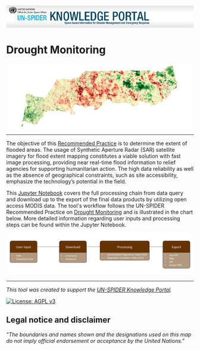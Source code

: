 <p><center> <img src="resources/header.png" width="1000"/> </p></center>

# Drought Monitoring

<p><center> <img src="resources/example.png" width="1000"/> </p></center>

***

The objective of this [Recommended Practice](https://un-spider.org/advisory-support/recommended-practices) is to determine the extent of flooded areas. The usage of Synthetic Aperture Radar (SAR) satellite imagery for flood extent mapping constitutes a viable solution with fast image processing, providing near real-time flood information to relief agencies for supporting humanitarian action. The high data reliability as well as the absence of geographical constraints, such as site accessibility, emphasize the technology’s potential in the field.

This [Jupyter Notebook](https://github.com/vhertel/drought-monitoring/blob/master/drought-monitoring.ipynb) covers the full processing chain from data query and download up to the export of the final data products by utilizing open access MODIS data. The tool's workflow follows the UN-SPIDER Recommended Practice on [Drought Monitoring](https://un-spider.org/advisory-support/recommended-practices/recommended-practice-agricultural-drought-monitoring-svi) and is illustrated in the chart below. More detailed information regarding user inputs and processing steps can be found within the Jupyter Notebook.

<p><center> <img src="resources/charts/chart_readme.png" width="1000"/> </p></center>

***

*This tool was created to support the [UN-SPIDER Knowledge Portal](http://www.un-spider.org/).*  <br />

[![License: AGPL v3](https://img.shields.io/badge/License-AGPL%20v3-blue.svg)](https://www.gnu.org/licenses/agpl-3.0)

## Legal notice and disclaimer

<i>"The boundaries and names shown and the designations used on this map do not imply official endorsement or acceptance by the United Nations."</i>
